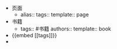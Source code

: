 - 页面
	- alias:: 
	  tags::
	  template:: page
- 书籍
	- tags:: #书籍
	  authors::
	  template:: book
- {{embed [[tags]]}}
-